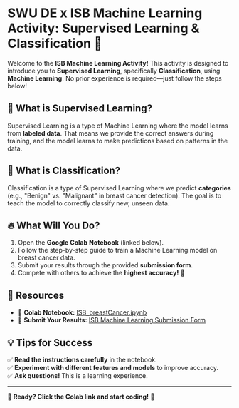 # SWU DE x ISB Machine Learning Activity: Supervised Learning & Classification 🚀  

Welcome to the **ISB Machine Learning Activity!** This activity is designed to introduce you to **Supervised Learning**, specifically **Classification**, using **Machine Learning**. No prior experience is required—just follow the steps below!  

## 📌 What is Supervised Learning?  
Supervised Learning is a type of Machine Learning where the model learns from **labeled data**. That means we provide the correct answers during training, and the model learns to make predictions based on patterns in the data.  

## 📌 What is Classification?  
Classification is a type of Supervised Learning where we predict **categories** (e.g., "Benign" vs. "Malignant" in breast cancer detection). The goal is to teach the model to correctly classify new, unseen data.  

## 🔥 What Will You Do?  
1. Open the **Google Colab Notebook** (linked below).  
2. Follow the step-by-step guide to train a Machine Learning model on breast cancer data.  
3. Submit your results through the provided **submission form**.  
4. Compete with others to achieve the **highest accuracy!** 🎯  

## 📂 Resources  
- 📌 **Colab Notebook:** [ISB_breastCancer.ipynb](https://colab.research.google.com/drive/1pjHjIFCAyP4HVVdwZhfR4_yh9zmoXxW_?authuser=1)  
- 📩 **Submit Your Results:** [ISB Machine Learning Submission Form](https://docs.google.com/forms/d/e/1FAIpQLSfD12_xgLNtp90clNhh5V29efmfaMEXB0w0lW2bZsdrijbPxg/viewform?usp=dialog)  

## 💡 Tips for Success  
✅ **Read the instructions carefully** in the notebook.  
✅ **Experiment with different features and models** to improve accuracy.  
✅ **Ask questions!** This is a learning experience.  

---  

🚀 **Ready? Click the Colab link and start coding!** 🚀  
